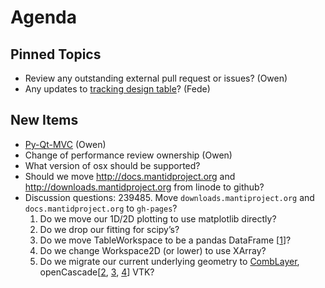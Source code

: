 Agenda
======

Pinned Topics
-------------
* Review any outstanding external pull request or issues? (Owen)
* Any updates to [tracking design table](https://github.com/mantidproject/documents/blob/master/Project-Management/TechnicalSteeringCommittee/reports/TSC-TrackingDesignProposals.md)? (Fede)

New Items
---------
* [Py-Qt-MVC](https://github.com/morefigs/Py-Qt-MVC) (Owen)
* Change of performance review ownership (Owen)
* What version of osx should be supported?
* Should we move http://docs.mantidproject.org and http://downloads.mantidproject.org from linode to github?
* Discussion questions:
  239485. Move `downloads.mantiproject.org` and `docs.mantidproject.org` to `gh-pages`?
  1.  Do we move our 1D/2D plotting to use matplotlib directly?
  2.  Do we drop our fitting for scipy’s?
  3.  Do we move TableWorkspace to be a pandas DataFrame [[1](http://stackoverflow.com/questions/21647054/creating-a-pandas-dataframe-with-a-numpy-array-containing-multiple-types)]?
  4.  Do we change Workspace2D (or lower) to use XArray?
  5.  Do we migrate our current underlying geometry to [CombLayer](https://github.com/SAnsell/CombLayer), openCascade[[2](https://blog.kitware.com/designing-nuclear-reactor-core-geometry-and-meshes/), [3](http://dev.opencascade.org/index.php?q=node/1090), [4](http://www.opencascade.com/doc/occt-7.0.0/overview/html/occt_user_guides__vis.html)] VTK?
